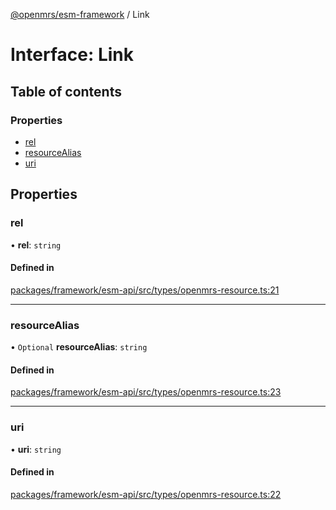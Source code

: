 [@openmrs/esm-framework](../API.md) / Link

# Interface: Link

## Table of contents

### Properties

- [rel](Link.md#rel)
- [resourceAlias](Link.md#resourcealias)
- [uri](Link.md#uri)

## Properties

### rel

• **rel**: `string`

#### Defined in

[packages/framework/esm-api/src/types/openmrs-resource.ts:21](https://github.com/its-kios09/openmrs-esm-core/blob/main/packages/framework/esm-api/src/types/openmrs-resource.ts#L21)

___

### resourceAlias

• `Optional` **resourceAlias**: `string`

#### Defined in

[packages/framework/esm-api/src/types/openmrs-resource.ts:23](https://github.com/its-kios09/openmrs-esm-core/blob/main/packages/framework/esm-api/src/types/openmrs-resource.ts#L23)

___

### uri

• **uri**: `string`

#### Defined in

[packages/framework/esm-api/src/types/openmrs-resource.ts:22](https://github.com/its-kios09/openmrs-esm-core/blob/main/packages/framework/esm-api/src/types/openmrs-resource.ts#L22)

